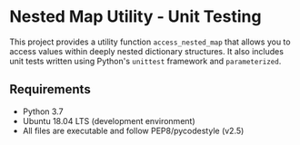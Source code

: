# Nested Map Utility - Unit Testing

This project provides a utility function `access_nested_map` that allows you to access values within deeply nested dictionary structures. It also includes unit tests written using Python's `unittest` framework and `parameterized`.

## Requirements

- Python 3.7
- Ubuntu 18.04 LTS (development environment)
- All files are executable and follow PEP8/pycodestyle (v2.5)